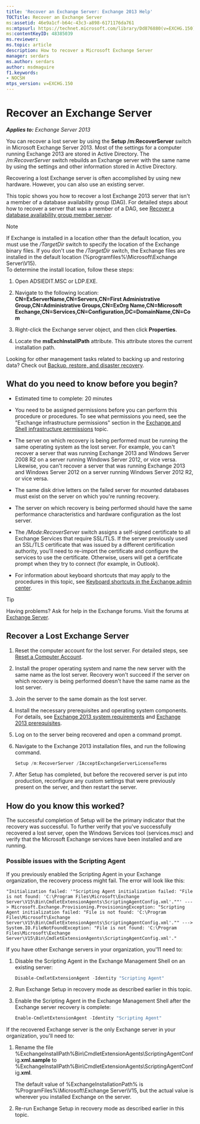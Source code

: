 ```yaml
---
title: 'Recover an Exchange Server: Exchange 2013 Help'
TOCTitle: Recover an Exchange Server
ms:assetid: 46e9a1cf-b64c-43c3-a898-6171176da761
ms:mtpsurl: https://technet.microsoft.com/library/Dd876880(v=EXCHG.150)
ms:contentKeyID: 48385039
ms.reviewer:
ms.topic: article
description: How to recover a Microsoft Exchange Server
manager: serdars
ms.author: serdars
author: msdmaguire
f1.keywords:
- NOCSH
mtps_version: v=EXCHG.150
---
```


# Recover an Exchange Server

_**Applies to:** Exchange Server 2013_

You can recover a lost server by using the **Setup /m:RecoverServer** switch in Microsoft Exchange Server 2013. Most of the settings for a computer running Exchange 2013 are stored in Active Directory. The */m:RecoverServer* switch rebuilds an Exchange server with the same name by using the settings and other information stored in Active Directory.

Recovering a lost Exchange server is often accomplished by using new hardware. However, you can also use an existing server.

This topic shows you how to recover a lost Exchange 2013 server that isn't a member of a database availability group (DAG). For detailed steps about how to recover a server that was a member of a DAG, see [Recover a database availability group member server](recover-a-database-availability-group-member-server-exchange-2013-help.md).

> [!NOTE]
> If Exchange is installed in a location other than the default location, you must use the <EM>/TargetDir</EM> switch to specify the location of the Exchange binary files. If you don't use the <EM>/TargetDir</EM> switch, the Exchange files are installed in the default location (%programfiles%\Microsoft\Exchange Server\V15).<BR>To determine the install location, follow these steps:
> <OL>
> <LI>
> <P>Open ADSIEDIT.MSC or LDP.EXE.</P>
> <LI>
> <P>Navigate to the following location: <STRONG>CN=ExServerName,CN=Servers,CN=First Administrative Group,CN=Administrative Groups,CN=ExOrg Name,CN=Microsoft Exchange,CN=Services,CN=Configuration,DC=DomainName,CN=Com</STRONG></P>
> <LI>
> <P>Right-click the Exchange server object, and then click <STRONG>Properties</STRONG>.</P>
> <LI>
> <P>Locate the <STRONG>msExchInstallPath</STRONG> attribute. This attribute stores the current installation path.</P></LI></OL>

Looking for other management tasks related to backing up and restoring data? Check out [Backup, restore, and disaster recovery](backup-restore-and-disaster-recovery-exchange-2013-help.md).

## What do you need to know before you begin?

- Estimated time to complete: 20 minutes

- You need to be assigned permissions before you can perform this procedure or procedures. To see what permissions you need, see the "Exchange infrastructure permissions" section in the [Exchange and Shell infrastructure permissions](exchange-and-shell-infrastructure-permissions-exchange-2013-help.md) topic.

- The server on which recovery is being performed must be running the same operating system as the lost server. For example, you can't recover a server that was running Exchange 2013 and Windows Server 2008 R2 on a server running Windows Server 2012, or vice versa. Likewise, you can't recover a server that was running Exchange 2013 and Windows Server 2012 on a server running Windows Server 2012 R2, or vice versa.

- The same disk drive letters on the failed server for mounted databases must exist on the server on which you're running recovery.

- The server on which recovery is being performed should have the same performance characteristics and hardware configuration as the lost server.

- The _/Mode:RecoverServer_ switch assigns a self-signed certificate to all Exchange Services that require SSL/TLS. If the server previously used an SSL/TLS certificate that was issued by a different certification authority, you'll need to re-import the certificate and configure the services to use the certificate. Otherwise, users will get a certificate prompt when they try to connect (for example, in Outlook).

- For information about keyboard shortcuts that may apply to the procedures in this topic, see [Keyboard shortcuts in the Exchange admin center](keyboard-shortcuts-in-the-exchange-admin-center-2013-help.md).

> [!TIP]
> Having problems? Ask for help in the Exchange forums. Visit the forums at [Exchange Server](https://social.technet.microsoft.com/forums/office/home?category=exchangeserver).

## Recover a Lost Exchange Server

1. Reset the computer account for the lost server. For detailed steps, see [Reset a Computer Account](/previous-versions/windows/it-pro/windows-server-2008-R2-and-2008/cc753596(v=ws.11)).

2. Install the proper operating system and name the new server with the same name as the lost server. Recovery won't succeed if the server on which recovery is being performed doesn't have the same name as the lost server.

3. Join the server to the same domain as the lost server.

4. Install the necessary prerequisites and operating system components. For details, see [Exchange 2013 system requirements](exchange-2013-system-requirements-exchange-2013-help.md) and [Exchange 2013 prerequisites](exchange-2013-prerequisites-exchange-2013-help.md).

5. Log on to the server being recovered and open a command prompt.

6. Navigate to the Exchange 2013 installation files, and run the following command.

    ```powershell
    Setup /m:RecoverServer /IAcceptExchangeServerLicenseTerms
    ```

7. After Setup has completed, but before the recovered server is put into production, reconfigure any custom settings that were previously present on the server, and then restart the server.

## How do you know this worked?

The successful completion of Setup will be the primary indicator that the recovery was successful. To further verify that you've successfully recovered a lost server, open the Windows Services tool (services.msc) and verify that the Microsoft Exchange services have been installed and are running.

### Possible issues with the Scripting Agent

If you previously enabled the Scripting Agent in your Exchange organization, the recovery process might fail. The error will look like this:

```console
"Initialization failed: '"Scripting Agent initialization failed: "File is not found: 'C:\Program Files\Microsoft\Exchange Server\V15\Bin\CmdletExtensionAgents\ScriptingAgentConfig.xml'.""' ---> Microsoft.Exchange.Provisioning.ProvisioningException: "Scripting Agent initialization failed: "File is not found: 'C:\Program Files\Microsoft\Exchange Server\V15\Bin\CmdletExtensionAgents\ScriptingAgentConfig.xml'."" ---> System.IO.FileNotFoundException: "File is not found: 'C:\Program Files\Microsoft\Exchange Server\V15\Bin\CmdletExtensionAgents\ScriptingAgentConfig.xml'."
```

If you have other Exchange servers in your organization, you'11 need to:

1. Disable the Scripting Agent in the Exchange Management Shell on an existing server:

   ```powershell
   Disable-CmdletExtensionAgent -Identity "Scripting Agent"
   ```

2. Run Exchange Setup in recovery mode as described earlier in this topic.

3. Enable the Scripting Agent in the Exchange Management Shell after the Exchange server recovery is complete:

   ```powershell
   Enable-CmdletExtensionAgent -Identity "Scripting Agent"
   ```

If the recovered Exchange server is the only Exchange server in your organization, you'll need to:

1. Rename the file %ExchangeInstallPath%Bin\CmdletExtensionAgents\ScriptingAgentConfig.**xml.sample** to %ExchangeInstallPath%Bin\CmdletExtensionAgents\ScriptingAgentConfig.**xml**.

    The default value of %ExchangeInstallationPath% is %ProgramFiles%\Microsoft\Exchange Server\V15\, but the actual value is wherever you installed Exchange on the server.

2. Re-run Exchange Setup in recovery mode as described earlier in this topic.